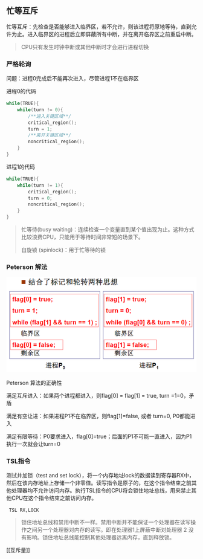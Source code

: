 ## 忙等互斥

忙等互斥：先检查是否能够进入临界区，若不允许，则该进程将原地等待，直到允许为止。进入临界区的进程后立即屏蔽所有中断，并在离开临界区之前重启中断。

> CPU只有发生时钟中断或其他中断时才会进行进程切换


### 严格轮询

问题：进程0完成后不能再次进入，尽管进程1不在临界区

进程0的代码

```c
while(TRUE){
    while(turn != 0){
        /**进入关键区域**/
        critical_region();
        turn = 1;
        /**离开关键区域**/
        noncritical_region();
    }
}
```

进程1的代码

```c
while(TRUE){
    while(turn != 1){
        critical_region();
        turn = 0;
        noncritical_region();
    }
}
```



> 忙等待(busy waiting)：连续检查一个变量直到某个值出现为止。这种方式比较浪费CPU，只能用于等待时间非常短的场景下。
>
> 自旋锁 (spinlock)：用于忙等待的锁



### Peterson 解法

![image-20201224101523073](assets/image-20201224101523073.png)

Peterson 算法的正确性

满足互斥进入：如果两个进程都进入，则flag[0] = flag[1] = true, turn =1=0，矛盾

满足有空让进：如果进程P1不在临界区，则flag[1]=false, 或者 turn=0, P0都能进入

满足有限等待：P0要求进入，flag[0]=true；后面的P1不可能一直进入，因为P1执行一次就会让turn=0

### TSL指令

测试并加锁（test and set lock），将一个内存地址lock的数据读到寄存器RX中，然后在该内存地址上存储一个非零值。读写指令是原子的，在这个指令结束之前其他处理器均不允许访问内存。执行TSL指令的CPU将会锁住地址总线，用来禁止其他CPU在这个指令结束之前访问内存。

```assembly
 TSL RX,LOCK
```


> 锁住地址总线和禁用中断不一样。禁用中断并不能保证一个处理器在读写操作之间另一个处理器对内存的读写。即在处理器1上屏蔽中断对处理器 2 没有影响。锁住地址总线能控制其他处理器远离内存，直到释放锁。


[[互斥量]]